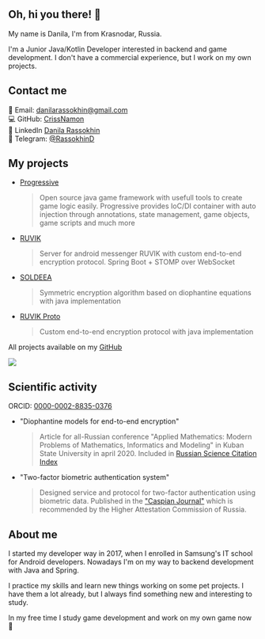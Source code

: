## Oh, hi you there! 👋

<p>My name is Danila, I'm from Krasnodar, Russia.</p>
I'm a Junior Java/Kotlin Developer interested in backend and game development.
I don't have a commercial experience, but I work on my own projects.

## Contact me
📧 Email: [danilarassokhin@gmail.com](mailto:danilarassokhin@gmail.com)
<br>💻 GitHub: [CrissNamon](https://github.com/CrissNamon)
<br>📑 LinkedIn [Danila Rassokhin](https://www.linkedin.com/in/danilarassokhin/)
<br>📱 Telegram: [@RassokhinD](https://t.me/RassokhinD)

## My projects
- [Progressive](https://github.com/CrissNamon/progressive)
    > Open source java game framework with usefull tools to create game logic easily. Progressive provides IoC/DI container with auto injection through annotations, state management, game objects, game scripts and much more
- [RUVIK](https://github.com/CrissNamon/ruvik-server)
    > Server for android messenger RUVIK with custom end-to-end encryption protocol. Spring Boot + STOMP over WebSocket
- [SOLDEEA](https://github.com/CrissNamon/soldeea)
    > Symmetric encryption algorithm based on diophantine equations with java implementation
- [RUVIK Proto](https://github.com/CrissNamon/ruvik-proto-java)
    > Custom end-to-end encryption protocol with java implementation
    
All projects available on my [GitHub](https://github.com/CrissNamon)
    
<img src="https://github-readme-stats.vercel.app/api?username=crissnamon&title_color=0074D9&text_color=E5C07B&icon_color=2ECC40&border_color=30363D&bg_color=161B22&show_icons=true&cache_seconds=1800&locale=en&border_radius=5&hide=,issues,&count_private=true&include_all_commit=true"/>

## Scientific activity
ORCID: [0000-0002-8835-0376](https://orcid.org/0000-0002-8835-0376)
- "Diophantine models for end-to-end encryption"
    > Article for all-Russian conference "Applied Mathematics: Modern Problems of Mathematics, Informatics and Modeling" in Kuban State University in april 2020. Included in [Russian Science Citation Index](https://www.elibrary.ru/item.asp?id=46415961)
- "Two-factor biometric authentication system"
    > Designed service and protocol for two-factor authentication using biometric data. Published in the ["Caspian Journal"](https://www.elibrary.ru/item.asp?id=47395217) which is recommended by the Higher Attestation Commission of Russia. 

## About me
<p>I started my developer way in 2017, when I enrolled in Samsung's IT school for Android developers. Nowadays I'm on my way to backend development with Java and Spring.</p>
<p>I practice my skills and learn new things working on some pet projects. I have them a lot already, but I always find something new and interesting to study.</p>
<p>In my free time I study game development and work on my own game now 🙂</p>
